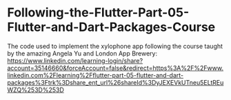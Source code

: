 # Following-the-Flutter-Part-05-Flutter-and-Dart-Packages-Course
The code used to implement the xylophone app following the course taught by the amazing Angela Yu and London App Brewery: 
https://www.linkedin.com/learning-login/share?account=35146660&forceAccount=false&redirect=https%3A%2F%2Fwww.linkedin.com%2Flearning%2Fflutter-part-05-flutter-and-dart-packages%3Ftrk%3Dshare_ent_url%26shareId%3DyJEXEVkUTneu5ELtREuWZQ%253D%253D
